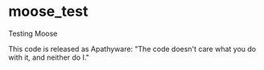 moose_test
==========

Testing Moose

This code is released as Apathyware:
"The code doesn't care what you do with it, and neither do I."
